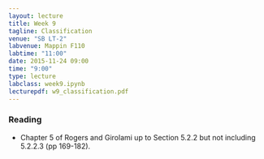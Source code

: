 ```yaml
---
layout: lecture
title: Week 9
tagline: Classification
venue: "SB LT-2"
labvenue: Mappin F110
labtime: "11:00"
date: 2015-11-24 09:00
time: "9:00"
type: lecture
labclass: week9.ipynb
lecturepdf: w9_classification.pdf
---
```


### Reading

-   Chapter 5 of Rogers and Girolami up to Section 5.2.2 but not
    including 5.2.2.3 (pp 169-182).

